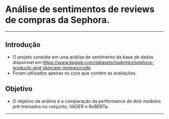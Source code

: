 # Análise de sentimentos de reviews de compras da Sephora.
---
## Introdução
- O projeto consiste em uma análise de sentimento da base de dados disponível em https://www.kaggle.com/datasets/nadyinky/sephora-products-and-skincare-reviews/code.
- Foram utilizados apenas os csvs que contém as avaliações.

## Objetivo
* O objetivo da análise é a comparação da performance de dois modelos pré-treinados no conjunto, VADER e RoBERTa.

---
